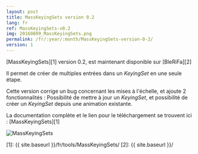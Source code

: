 ```yaml
---
layout: post
title: MassKeyingSets version 0.2
lang: fr
ref: MassKeyingSets-v0.2
img: 20160809_MassKeyingSets.png
permalink: /fr/:year/:month/MassKeyingSets-version-0-2/
version: 1
---
```


[MassKeyingSets][1] version 0.2, est maintenant disponible sur [BleRiFa][2]  

Il permet de créer de multiples entrées dans un *KeyingSet* en une seule étape.  

Cette version corrige un bug concernant les mises à l'échelle, et ajoute 2 fonctionnalités : Possibilité de mettre à jour un _KeyingSet_, et possibilité de créer un _KeyingSet_ depuis une animation existante.  

La documentation complète et le lien pour le téléchargement se trouvent ici : [MassKeyingSets][1]

![MassKeyingSets]({{site.base_url}}/assets/img/MassKeyingSets/popup_bones.png)

[1]: {{ site.baseurl }}/fr/tools/MassKeyingSets/
[2]: {{ site.baseurl }}/
